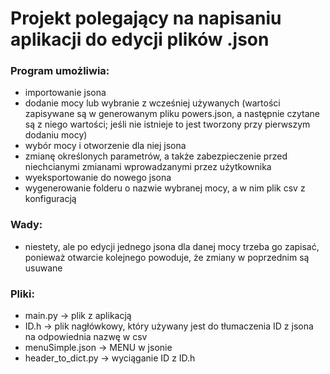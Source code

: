 # Projekt polegający na napisaniu aplikacji do edycji plików .json
### Program umożliwia:
- importowanie jsona
- dodanie mocy lub wybranie z wcześniej używanych (wartości zapisywane są w generowanym pliku powers.json, a następnie czytane są z niego wartości; jeśli nie istnieje to jest tworzony przy pierwszym dodaniu mocy)
- wybór mocy i otworzenie dla niej jsona
- zmianę określonych parametrów, a także zabezpieczenie przed niechcianymi zmianami wprowadzanymi przez użytkownika
- wyeksportowanie do nowego jsona
- wygenerowanie folderu o nazwie wybranej mocy, a w nim plik csv z konfiguracją

### Wady:
- niestety, ale po edycji jednego jsona dla danej mocy trzeba go zapisać, ponieważ otwarcie kolejnego powoduje, że zmiany w poprzednim są usuwane

### Pliki:
- main.py -> plik z aplikacją
- ID.h -> plik nagłówkowy, który używany jest do tłumaczenia ID z jsona na odpowiednia nazwę w csv
- menuSimple.json -> MENU w jsonie
- header_to_dict.py -> wyciąganie ID z ID.h

